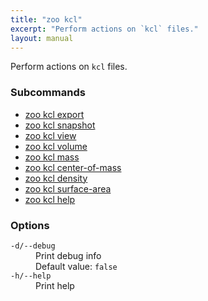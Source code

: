 ```yaml
---
title: "zoo kcl"
excerpt: "Perform actions on `kcl` files."
layout: manual
---
```


Perform actions on `kcl` files.

### Subcommands

* [zoo kcl export](./zoo_kcl_export)
* [zoo kcl snapshot](./zoo_kcl_snapshot)
* [zoo kcl view](./zoo_kcl_view)
* [zoo kcl volume](./zoo_kcl_volume)
* [zoo kcl mass](./zoo_kcl_mass)
* [zoo kcl center-of-mass](./zoo_kcl_center-of-mass)
* [zoo kcl density](./zoo_kcl_density)
* [zoo kcl surface-area](./zoo_kcl_surface-area)
* [zoo kcl help](./zoo_kcl_help)

### Options

<dl class="flags">
   <dt><code>-d/--debug</code></dt>
   <dd>Print debug info<br/>Default value: <code>false</code></dd>

   <dt><code>-h/--help</code></dt>
   <dd>Print help</dd>
</dl>

